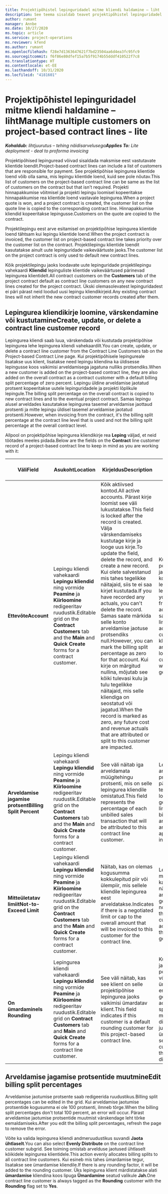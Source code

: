 ```yaml
---
title: Projektipõhistel lepinguridadel mitme kliendi haldamine – liht
description: See teema sisaldab teavet projektipõhistel lepinguridadel mitme kliendi haldamise kohta.
author: rumant
manager: Annbe
ms.date: 10/27/2020
ms.topic: article
ms.service: project-operations
ms.reviewer: kfend
ms.author: rumant
ms.openlocfilehash: f28e7d1363647621f7bd23504aa6d4ea3fc95fc9
ms.sourcegitcommit: f6f86e80dfef15a7b5f9174b55dddf410522f7c8
ms.translationtype: HT
ms.contentlocale: et-EE
ms.lasthandoff: 10/31/2020
ms.locfileid: "4181601"
---
```

# <a name="manage-multiple-customers-on-project-based-contract-lines---lite"></a><span data-ttu-id="3992b-103">Projektipõhistel lepinguridadel mitme kliendi haldamine – liht</span><span class="sxs-lookup"><span data-stu-id="3992b-103">Manage multiple customers on project-based contract lines - lite</span></span>

<span data-ttu-id="3992b-104">_**Kohaldub:** lihtjuurutus – tehing näidisarvelusega_</span><span class="sxs-lookup"><span data-stu-id="3992b-104">_**Applies To:** Lite deployment - deal to proforma invoicing_</span></span>

<span data-ttu-id="3992b-105">Projektipõhised lepinguread võivad sisaldada maksmise eest vastutavate klientide loendit.</span><span class="sxs-lookup"><span data-stu-id="3992b-105">Project-based contract lines can include a list of customers that are responsible for payment.</span></span> <span data-ttu-id="3992b-106">See projektipõhise lepingurea klientide loend võib olla sama, mis lepingu klientide loend, kuid see pole nõutav.</span><span class="sxs-lookup"><span data-stu-id="3992b-106">This list of customers on the project-based contract line can be same as the list of customers on the contract but that isn't required.</span></span> <span data-ttu-id="3992b-107">Projekti hinnapakkumise võitmisel ja projekti lepingu loomisel kopeeritakse hinnapakkumise rea klientide loend vastavale lepingurea.</span><span class="sxs-lookup"><span data-stu-id="3992b-107">When a project quote is won, and a project contract is created, the customer list on the quote line is copied to the corresponding contract line.</span></span> <span data-ttu-id="3992b-108">Hinnapakkumise kliendid kopeeritakse lepingusse.</span><span class="sxs-lookup"><span data-stu-id="3992b-108">Customers on the quote are copied to the contract.</span></span>

<span data-ttu-id="3992b-109">Projektilepingu eest arve esitamisel on projektipõhise lepingurea klientide loend tähtsam kui lepingu klientide loend.</span><span class="sxs-lookup"><span data-stu-id="3992b-109">When the project contract is invoiced, the customer list on project-based contract line takes priority over the customer list on the contract.</span></span> <span data-ttu-id="3992b-110">Projektilepingu klientide loendit kasutatakse ainult uute lepinguridade vaikeväärtuste jaoks.</span><span class="sxs-lookup"><span data-stu-id="3992b-110">The customer list on the project contract is only used to default new contract lines.</span></span>

<span data-ttu-id="3992b-111">Kõik projektilepingu jaoks loodavate uute lepinguridade projektilepingu vahekaardi **Kliendid** lepinguliste klientide vaikeväärtused pärinevad lepingurea klientidelt.</span><span class="sxs-lookup"><span data-stu-id="3992b-111">All contract customers on the **Customers** tab of the project contract default as contract line customers on any new contract lines created for the project contract.</span></span> <span data-ttu-id="3992b-112">Ükski olemasolevatest lepinguridadest ei päri pärast neid loodud uusi lepingu kliendikirjeid.</span><span class="sxs-lookup"><span data-stu-id="3992b-112">Any existing contract lines will not inherit the new contract customer records created after them.</span></span>

## <a name="create-update-or-delete-a-contract-line-customer-record"></a><span data-ttu-id="3992b-113">Lepingurea kliendikirje loomine, värskendamine või kustutamine</span><span class="sxs-lookup"><span data-stu-id="3992b-113">Create, update, or delete a contract line customer record</span></span>

<span data-ttu-id="3992b-114">Lepingurea kliendi saab luua, värskendada või kustutada projektipõhise lepingurea lehe lepingurea kliendi vahekaardilt.</span><span class="sxs-lookup"><span data-stu-id="3992b-114">You can create, update, or delete a contract line customer from the Contract Line Customers tab on the Project-based Contract Line page.</span></span> <span data-ttu-id="3992b-115">Kui projektipõhisele lepingureale lisatakse uus klient, lisatakse need lepingu kliendina ka üldisesse lepingusse koos vaikimisi arveldamisega jagatuna nulliks protsendiks.</span><span class="sxs-lookup"><span data-stu-id="3992b-115">When a new customer is added on the project-based contract line, they are also added on the overall contract as a contract customer with a default billing split percentage of zero percent.</span></span> <span data-ttu-id="3992b-116">Lepingu üldine arveldamise jaotatud protsent kopeeritakse uutele lepinguridadele ja projekti lõplikule lepingule.</span><span class="sxs-lookup"><span data-stu-id="3992b-116">The billing split percentage on the overall contract is copied to new contract lines and to the eventual project contract.</span></span> <span data-ttu-id="3992b-117">Samas lepingu alusel arveldades kasutatakse lepingurea tasemel arveldamise jaottaud protsenti ja mitte lepingu üldisel tasemel arveldamise jaotatud protsenti.</span><span class="sxs-lookup"><span data-stu-id="3992b-117">However, when invoicing from the contract, it's the billing split percentage at the contract line level that is used and not the billing split percentage at the overall contract level.</span></span>

<span data-ttu-id="3992b-118">Allpool on projektipõhise lepingurea kliendikirje rea **Leping** väljad, et neid töötades meeles pidada.</span><span class="sxs-lookup"><span data-stu-id="3992b-118">Below are the fields on the **Contract** line customer record of a project-based contract line to keep in mind as you are working with it:</span></span>

| <span data-ttu-id="3992b-119">Väli</span><span class="sxs-lookup"><span data-stu-id="3992b-119">Field</span></span> | <span data-ttu-id="3992b-120">Asukoht</span><span class="sxs-lookup"><span data-stu-id="3992b-120">Location</span></span> | <span data-ttu-id="3992b-121">Kirjeldus</span><span class="sxs-lookup"><span data-stu-id="3992b-121">Description</span></span> | <span data-ttu-id="3992b-122">Allavoolu mõjud</span><span class="sxs-lookup"><span data-stu-id="3992b-122">Downstream impact</span></span> |
| --- | --- | --- | --- |
| <span data-ttu-id="3992b-123">**Ettevõte**</span><span class="sxs-lookup"><span data-stu-id="3992b-123">**Account**</span></span> | <span data-ttu-id="3992b-124">Lepingu kliendi vahekaardi **Lepingu kliendid** ning vormide **Peamine** ja **Kiirloomine** redigeeritav ruudustik.</span><span class="sxs-lookup"><span data-stu-id="3992b-124">Editable grid on the **Contract Customers** tab and the **Main** and **Quick Create** forms for a contract customer.</span></span> | <span data-ttu-id="3992b-125">Kõik aktiivsed kontod.</span><span class="sxs-lookup"><span data-stu-id="3992b-125">All active accounts.</span></span> <span data-ttu-id="3992b-126">Pärast kirje loomist see väli lukustatakse.</span><span class="sxs-lookup"><span data-stu-id="3992b-126">This field is locked after the record is created.</span></span> <span data-ttu-id="3992b-127">Välja värskendamiseks kustutage kirje ja looge uus kirje.</span><span class="sxs-lookup"><span data-stu-id="3992b-127">To update the field, delete the record, and create a new record.</span></span> <span data-ttu-id="3992b-128">Kui olete salvestanud mis tahes tegelikke näitajaid, siis te ei saa kirjet kustutada.</span><span class="sxs-lookup"><span data-stu-id="3992b-128">If you have recorded any actuals, you can't delete the record.</span></span> <span data-ttu-id="3992b-129">Samas saate märkida selle konto arveldamise jaotuse protsendiks null.</span><span class="sxs-lookup"><span data-stu-id="3992b-129">However, you can mark the billing split percentage as zero for that account.</span></span> <span data-ttu-id="3992b-130">Kui kirje on märgitud nullina, mõjutab see kõiki tulevasi kulu ja tulu tegelikke näitajaid, mis selle kliendiga on seostatud või jagatud.</span><span class="sxs-lookup"><span data-stu-id="3992b-130">When the record is marked as zero, any future cost and revenue actuals that are attributed or split to this customer are impacted.</span></span> | <span data-ttu-id="3992b-131">Kui valite kontode põhiloendist lisamiseks ja salvestamiseks konto, lisatakse lepingurea klient samuti lepingu kliendina.</span><span class="sxs-lookup"><span data-stu-id="3992b-131">When you pick an account from the master list of accounts to add and save them, the contract line customer is also added as a contract customer.</span></span> <span data-ttu-id="3992b-132">Lepingurea kliente kasutatakse arvete loomisel.</span><span class="sxs-lookup"><span data-stu-id="3992b-132">Contract line customers are used when invoices are generated.</span></span> |
| <span data-ttu-id="3992b-133">**Arveldamise jagamise protsent**</span><span class="sxs-lookup"><span data-stu-id="3992b-133">**Billing Split Percent**</span></span> | <span data-ttu-id="3992b-134">Lepingu kliendi vahekaardi **Lepingu kliendid** ning vormide **Peamine** ja **Kiirloomine** redigeeritav ruudustik.</span><span class="sxs-lookup"><span data-stu-id="3992b-134">Editable grid on the **Contract Customers** tab and the **Main** and **Quick Create** forms for a contract customer.</span></span> | <span data-ttu-id="3992b-135">See väli näitab iga arveldamata müügitehingu protsenti, mis on selle lepingurea kliendile omistatud.</span><span class="sxs-lookup"><span data-stu-id="3992b-135">This field represents the percentage of each unbilled sales transaction that will be attributed to this contract line customer.</span></span> | <span data-ttu-id="3992b-136">Lepingurea kliente ja arveldamise jaotamise protsente kasutatakse pärast kinnitamist tegelike näitajate loomisel ja arve genereerimisel.</span><span class="sxs-lookup"><span data-stu-id="3992b-136">Contract line customers and billing split percentages are used when actuals are created after approval and when the invoice is generated.</span></span> |
| <span data-ttu-id="3992b-137">**Mitteületatav limiit**</span><span class="sxs-lookup"><span data-stu-id="3992b-137">**Not-to-Exceed Limit**</span></span> | <span data-ttu-id="3992b-138">Lepingu kliendi vahekaardi **Lepingu kliendid** ning vormide **Peamine** ja **Kiirloomine** redigeeritav ruudustik.</span><span class="sxs-lookup"><span data-stu-id="3992b-138">Editable grid on the **Contract Customers** tab and the **Main** and **Quick Create** forms for a contract customer.</span></span> | <span data-ttu-id="3992b-139">Näitab, kas on olemas kogusumma kokkulepitud piir või ülempiir, mis sellele kliendile lepingurea eest arveldatakse.</span><span class="sxs-lookup"><span data-stu-id="3992b-139">Indicates if there is a negotiated limit or cap to the overall amount that will be invoiced to this customer for the contract line.</span></span> | <span data-ttu-id="3992b-140">Lepingurea kliendi mitteületatavat limiiti kasutatakse tegelike näitajate loomisel ja arvete genereerimisel.</span><span class="sxs-lookup"><span data-stu-id="3992b-140">The not-to-exceed limit for the contract line customer is used when actuals are created and the invoices are generated.</span></span> |
| <span data-ttu-id="3992b-141">**On ümardamine**</span><span class="sxs-lookup"><span data-stu-id="3992b-141">**Is Rounding**</span></span> | <span data-ttu-id="3992b-142">Lepingurea kliendi vahekaardi **Lepingu kliendid** ning vormide **Peamine** ja **Kiirloomine** redigeeritav ruudustik.</span><span class="sxs-lookup"><span data-stu-id="3992b-142">Editable grid on **Contract Customers** tab and **Main** and **Quick Create** forms for a contract line customer.</span></span> | <span data-ttu-id="3992b-143">See väli näitab, kas see klient on selle projektipõhise lepingurea jaoks vaikimisi ümardatav klient.</span><span class="sxs-lookup"><span data-stu-id="3992b-143">This field indicates if this customer is a default rounding customer for this project-based contract line.</span></span> | <span data-ttu-id="3992b-144">Kui te loote arveldamise jaotamise protsendi põhjal tegeliku näitaja, võib esineda ümardamise erinevusi.</span><span class="sxs-lookup"><span data-stu-id="3992b-144">When you generate an actual according to the billing split percentage, there may be some rounding differences.</span></span> <span data-ttu-id="3992b-145">Praegusel juhul omistatakse ümardamise erinevused sellele kliendile.</span><span class="sxs-lookup"><span data-stu-id="3992b-145">This customer is attributed the rounding differences in this case.</span></span> |

## <a name="edit-billing-split-percentages"></a><span data-ttu-id="3992b-146">Arveldamise jagamise protsentide muutmine</span><span class="sxs-lookup"><span data-stu-id="3992b-146">Edit billing split percentages</span></span>

<span data-ttu-id="3992b-147">Arveldamise jaotumise protsente saab redigeerida ruudustikus.</span><span class="sxs-lookup"><span data-stu-id="3992b-147">Billing split percentages can be edited in the grid.</span></span> <span data-ttu-id="3992b-148">Kui arveldamise jaotumise protsentide kogusumma ei ole 100 protsenti, ilmneb tõrge.</span><span class="sxs-lookup"><span data-stu-id="3992b-148">When the billing split percentages don't total 100 percent, an error will occur.</span></span> <span data-ttu-id="3992b-149">Pärast arveldamise jaotumise protsentide muutmist värskendage leht tõrke eemaldamiseks.</span><span class="sxs-lookup"><span data-stu-id="3992b-149">After you edit the billing split percentages, refresh the page to remove the error.</span></span>

<span data-ttu-id="3992b-150">Võite ka valida lepingurea kliendi andmeruudustikus suvandi **Jaota ühtlaselt**.</span><span class="sxs-lookup"><span data-stu-id="3992b-150">You can also select **Evenly Distribute** on the contract line customer subgrid.</span></span> <span data-ttu-id="3992b-151">See toiming omistab arvelduse jaotused ühtlaselt kõikidele lepingurea klientidele.</span><span class="sxs-lookup"><span data-stu-id="3992b-151">This action evenly allocates billing splits to all contract line customers.</span></span> <span data-ttu-id="3992b-152">Kui esineb mis tahes ümardamise tegur, lisatakse see ümardamise kliendile.</span><span class="sxs-lookup"><span data-stu-id="3992b-152">If there is any rounding factor, it will be added to the rounding customer.</span></span> <span data-ttu-id="3992b-153">Üks lepingurea klient märdistatakse alati **ümardamise** kliendina koos lipuga **Ümardamine** seatud valikule **Jah**.</span><span class="sxs-lookup"><span data-stu-id="3992b-153">One contract line customer is always tagged as the **Rounding** customer with the **Rounding** flag set to **Yes**.</span></span>
